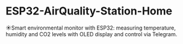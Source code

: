 # ESP32-AirQuality-Station-Home
☀️Smart environmental monitor with ESP32: measuring temperature, humidity and CO2 levels with OLED display and control via Telegram.
